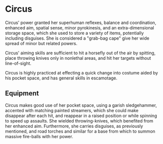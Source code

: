 # Circus
Circus' power granted her superhuman reflexes, balance and coordination, enhanced aim, spatial sense, minor pyrokinesis, and an extra-dimensional storage space, which she used to store a variety of items, potentially including disguises. She is considered a "grab-bag cape" give her wide spread of minor but related powers.

Circus' aiming skills are sufficient to hit a horsefly out of the air by spitting, place throwing knives only in nonlethal areas, and hit her targets without line-of-sight.

Circus is highly practiced at effecting a quick change into costume aided by his pocket space, and has general skills in escamotage.

## Equipment
Circus makes good use of her pocket space, using a garish sledgehammer, accented with matching painted streamers, which she could make disappear after each hit, and reappear in a raised position or while spinning to speed up assaults. She wielded throwing-knives, which benefited from her enhanced aim. Furthermore, she carries disguises, as previously mentioned, and road torches and similar for a base from which to summon massive fire-balls with her power.

